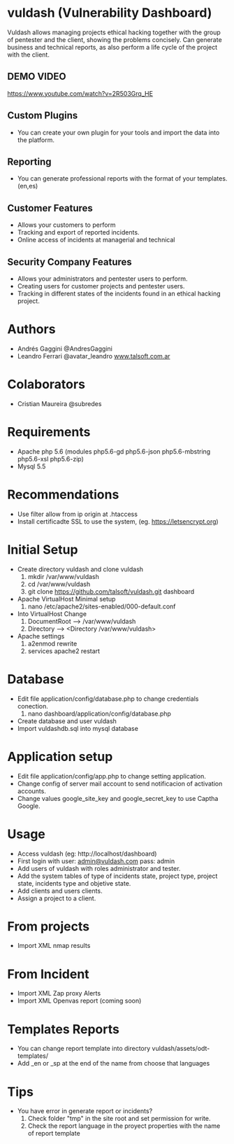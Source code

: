 # vuldash (Vulnerability Dashboard)

Vuldash allows managing projects ethical hacking together with the group of pentester and the client, showing the problems concisely. Can generate business and technical reports, as also perform a life cycle of the project with the client.

## DEMO VIDEO
https://www.youtube.com/watch?v=2R503Grq_HE

## Custom Plugins
- You can create your own plugin for your tools and import the data into the platform.

## Reporting
- You can generate professional reports with the format of your templates. (en,es)

## Customer Features

- Allows your customers to perform
- Tracking and export of reported incidents.
- Online access of incidents at managerial and technical 

## Security Company Features

- Allows your administrators and pentester users to perform.
- Creating users for customer projects and pentester users.
- Tracking in different states of the incidents found in an ethical hacking project.

# Authors

- Andrés Gaggini @AndresGaggini
- Leandro Ferrari @avatar_leandro www.talsoft.com.ar

# Colaborators
- Cristian Maureira @subredes

# Requirements

- Apache php 5.6 (modules php5.6-gd php5.6-json php5.6-mbstring php5.6-xsl php5.6-zip) 
- Mysql 5.5 

# Recommendations

- Use filter allow from ip origin at .htaccess
- Install certificadte SSL to use the system, (eg. https://letsencrypt.org)


# Initial Setup

- Create directory vuldash and clone vuldash
  1. mkdir /var/www/vuldash
  2. cd /var/www/vuldash
  3. git clone https://github.com/talsoft/vuldash.git dashboard
- Apache VirtualHost Minimal setup
  1. nano /etc/apache2/sites-enabled/000-default.conf
- Into VirtualHost Change
  1. DocumentRoot --> /var/www/vuldash
  2. Directory  -->  <Directory /var/www/vuldash>
- Apache settings
  1. a2enmod rewrite
  2. services apache2 restart

# Database

- Edit file application/config/database.php to change credentials conection.
  1. nano dashboard/application/config/database.php
- Create database and user vuldash
- Import vuldashdb.sql into mysql database

# Application setup

- Edit file application/config/app.php to change setting application.
- Change config of server mail account to send notificacion of activation accounts.
- Change values google_site_key and google_secret_key to use Captha Google.


# Usage

- Access vuldash (eg: http://localhost/dashboard)
- First login with user: admin@vuldash.com pass: admin
- Add users of vuldash with roles administrator and tester. 
- Add the system tables of type of incidents state, project type, project state, incidents type and objetive state.
- Add clients and users clients.
- Assign a project to a client.

# From projects

- Import XML nmap results 

# From Incident

- Import XML Zap proxy Alerts
- Import XML Openvas report (coming soon)

# Templates Reports

- You can change report template into directory vuldash/assets/odt-templates/
- Add _en or _sp at the end of the name from choose that languages 

# Tips

- You have error in generate report or incidents?
  1. Check folder "tmp" in the site root and set permission for write.
  2. Check the report language in the proyect properties with the name of report template

